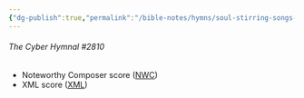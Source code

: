 ```yaml
---
{"dg-publish":true,"permalink":"/bible-notes/hymns/soul-stirring-songs-and-hymns/in-my-heart-there-rings-a-melody/","title":"In My Heart There Rings a Melody","created":"","updated":""}
---
```



<h6>The Cyber Hymnal #2810</h6>
<ul>
 <li>Noteworthy Composer score (<a href=""/media/fetch/113417"">NWC</a>)</li>
 <li>XML score (<a href=""/media/fetch/131139"">XML</a>)</li>
</ul>